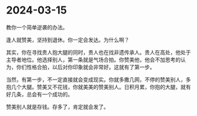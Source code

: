 # 2024-03-15

教你一个简单逆袭的办法。

逢人就赞美，坚持到退休。你一定会发达。为什么啊？

其实，你在寻找贵人抱大腿的同时，贵人也在找非遗传承人。贵人在高处，他处于主导者地位。他选择别人，第一条就是气场合拍。你赞美他，他会不加思考的认为，你们性格合拍，以后对你印象就会非常好。这就有了第一步。

当然，有第一步，不一定直接就会变成现实。你就多撒几网，不停的赞美别人，多抱几个大腿。赞美又不花钱，你就美美的赞美别人。日积月累，你抱的大腿，就有好几条，总会有一个成功的。

赞美别人就是存钱。存多了，肯定就会发了。
